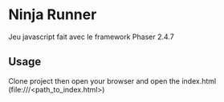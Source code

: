 # Ninja Runner

Jeu javascript fait avec le framework Phaser 2.4.7

## Usage

Clone project then open your browser and open the index.html (file:///<path_to_index.html>)
